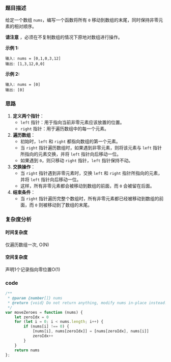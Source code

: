### 题目描述

给定一个数组 `nums`，编写一个函数将所有 `0` 移动到数组的末尾，同时保持非零元素的相对顺序。

**请注意** ，必须在不复制数组的情况下原地对数组进行操作。

**示例 1:**

```
输入: nums = [0,1,0,3,12]
输出: [1,3,12,0,0]
```

**示例 2:**

```
输入: nums = [0]
输出: [0]
```

### 思路

1. **定义两个指针**：
   - `left` 指针：用于指向当前非零元素应该放置的位置。
   - `right` 指针：用于遍历数组中的每一个元素。
2. **遍历数组**：
   - 初始时，`left` 和 `right` 都指向数组的第一个元素。
   - 当 `right` 指针遍历数组时，如果遇到非零元素，则将该元素与 `left` 指针所指向的元素交换，并将 `left` 指针向后移动一位。
   - 如果遇到 `0`，则只移动 `right` 指针，`left` 指针保持不动。
3. **交换操作**：
   - 当 `right` 指针遇到非零元素时，交换 `left` 和 `right` 指针所指向的元素，并将 `left` 指针向后移动一位。
   - 这样，所有非零元素都会被移动到数组的前面，而 `0` 会被留在后面。
4. **结束条件**：
   - 当 `right` 指针遍历完整个数组时，所有非零元素都已经被移动到数组的前面，而 `0` 则被移动到了数组的末尾。

### 复杂度分析

#### 时间复杂度

仅遍历数组一次, O(N)

#### 空间复杂度

声明1个记录指向零位置O(1)

### code

```javascript
/**
 * @param {number[]} nums
 * @return {void} Do not return anything, modify nums in-place instead.
 */
var moveZeroes = function (nums) {
    let zeroIdx = 0
    for (let i = 0; i < nums.length; i++) {
        if (nums[i] !== 0) {
            [nums[i], nums[zeroIdx]] = [nums[zeroIdx], nums[i]]
            zeroIdx++
        }
    }
    return nums
};
```



